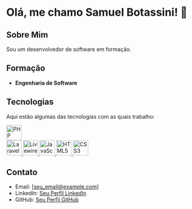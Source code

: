 # Olá, me chamo Samuel Botassini! 👋

## Sobre Mim

Sou um desenvolvedor de software em formação.

## Formação

- **Engenharia de Software** 

## Tecnologias

Aqui estão algumas das tecnologias com as quais trabalho:

<p align="left">
  <a href="https://www.php.net" rel="noreferrer">
    <img src="https://cdn.jsdelivr.net/gh/devicons/devicon/icons/php/php-original.svg" alt="PHP" width="40" height="40"/>
  </a>
  <br>
  <a href="https://laravel.com" rel="noreferrer">
    <img src="https://cdn.jsdelivr.net/gh/devicons/devicon@latest/icons/laravel/laravel-original.svg" alt="Laravel" width="40" height="40" />
  </a>
  <a href="https://laravel-livewire.com" rel="noreferrer">
    <img src="https://laravel-livewire.com/img/twitter.png" alt="Livewire" width="40" height="40"/>
  </a>
  <a href="https://developer.mozilla.org/en-US/docs/Web/JavaScript" rel="noreferrer">
    <img src="https://cdn.jsdelivr.net/gh/devicons/devicon/icons/javascript/javascript-original.svg" alt="JavaScript" width="40" height="40"/>
  </a>
  <a href="https://www.w3.org/html/" rel="noreferrer">
    <img src="https://cdn.jsdelivr.net/gh/devicons/devicon/icons/html5/html5-original.svg" alt="HTML5" width="40" height="40"/>
  </a>
  <a href="https://www.w3schools.com/css/" rel="noreferrer">
    <img src="https://cdn.jsdelivr.net/gh/devicons/devicon/icons/css3/css3-original.svg" alt="CSS3" width="40" height="40"/>
  </a>
</p>

## Contato

- Email: [seu_email@example.com]
- LinkedIn: [Seu Perfil LinkedIn](https://www.linkedin.com/in/seu-perfil-linkedin/)
- GitHub: [Seu Perfil GitHub](https://github.com/seu_usuario)

